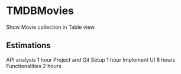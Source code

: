 # TMDBMovies
Show Movie collection in Table view.


## Estimations
API analysis 1 hour
Project and Git Setup 1 hour
Implement UI 8 hours
Functionalities 2 hours

